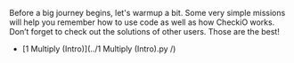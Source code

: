 Before a big journey begins, let's warmup a bit. Some very simple missions will help you remember how to use code as well as how CheckiO works. Don’t forget to check out the solutions of other users. Those are the best!

* [1 Multiply (Intro)](../1 Multiply (Intro).py /)
